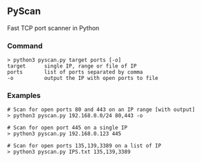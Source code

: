 ## PyScan
Fast TCP port scanner in Python

### Command
```
> python3 pyscan.py target ports [-o]
target      single IP, range or file of IP
ports       list of ports separated by comma 
-o          output the IP with open ports to file
```

### Examples
```
# Scan for open ports 80 and 443 on an IP range [with output]
> python3 pyscan.py 192.168.0.0/24 80,443 -o

# Scan for open port 445 on a single IP
> python3 pyscan.py 192.168.0.123 445

# Scan for open ports 135,139,3389 on a list of IP
> python3 pyscan.py IPS.txt 135,139,3389
```
